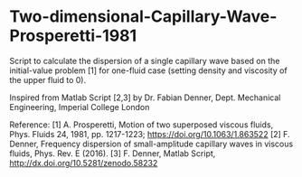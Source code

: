 # Two-dimensional-Capillary-Wave-Prosperetti-1981

Script to calculate the dispersion of a single capillary wave based on the initial-value problem [1] 
for one-fluid case (setting density and viscosity of the upper fluid to 0).

Inspired from Matlab Script [2,3] by Dr. Fabian Denner, Dept. Mechanical Engineering, Imperial College London

Reference:
[1] A. Prosperetti, Motion of two superposed viscous fluids, Phys. Fluids 24, 1981, pp. 1217-1223; https://doi.org/10.1063/1.863522
[2] F. Denner, Frequency dispersion of small-amplitude capillary waves in viscous fluids, Phys. Rev. E (2016).
[3] F. Denner, Matlab Script, http://dx.doi.org/10.5281/zenodo.58232
